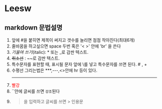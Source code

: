 # Leesw
## markdown 문법설명

1. 앞에 #을 붙히면 제목이 써지고 갯수를 늘리면 점점 작아진다(최대6개)
2. 줄바꿈을 하고싶으면 space 두번 혹은 '< >' 안에 'br' 을 쓴다
3. _기울여 쓰기_(italic): * 또는 _로 감싼 텍스트. <br>
4. ~~취소선~~ :  ~~로 감싼 텍스트. <br>
5. 특수문자를 표현할 때, 표시될 문자 앞에 \를 넣고 특수문자를 쓰면 된다.  \# , \+
6. 수평선 그리는법은 ***,---,<>안에 hr 등이 있다.  <hr>
7. <span style='color:red'>빨강
8. ``안에 글씨를 쓰면 `강조`된다
9. >을 입력하고 글씨를 쓰면 > 인용문
